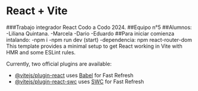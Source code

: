 # React + Vite
###Trabajo integrador React Codo a Codo 2024.
##Equipo n°5
##Alumnos:
-Liliana Quintana.
-Marcela
-Dario
-Eduardo
##Para iniciar comienza intalando:
-npm i
-npm run dev (start)
-dependencia: npm react-router-dom
This template provides a minimal setup to get React working in Vite with HMR and some ESLint rules.

Currently, two official plugins are available:

- [@vitejs/plugin-react](https://github.com/vitejs/vite-plugin-react/blob/main/packages/plugin-react/README.md) uses [Babel](https://babeljs.io/) for Fast Refresh
- [@vitejs/plugin-react-swc](https://github.com/vitejs/vite-plugin-react-swc) uses [SWC](https://swc.rs/) for Fast Refresh
